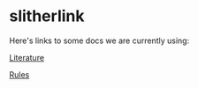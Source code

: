 # slitherlink

Here's links to some docs we are currently using:

[Literature](https://docs.google.com/a/carleton.edu/document/d/1JIbNOp1rgz-ut7pTf2QnSlT59Fw72w0DB6UZx1eAnsY/edit?usp=sharing)

[Rules](https://docs.google.com/a/carleton.edu/spreadsheets/d/16aAdbXlpoZenO36wuw4UUrY4pavIWqwWaNs64sWjOZQ/edit?usp=sharing)
